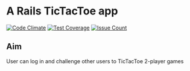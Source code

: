 # A Rails TicTacToe app

[![Code Climate](https://codeclimate.com/github/contrepoint/tictactoe-2player/badges/gpa.svg)](https://codeclimate.com/github/contrepoint/tictactoe-2player)
[![Test Coverage](https://codeclimate.com/github/contrepoint/tictactoe-2player/badges/coverage.svg)](https://codeclimate.com/github/contrepoint/tictactoe-2player/coverage)
[![Issue Count](https://codeclimate.com/github/contrepoint/tictactoe-2player/badges/issue_count.svg)](https://codeclimate.com/github/contrepoint/tictactoe-2player)

## Aim
User can log in and challenge other users to TicTacToe 2-player games